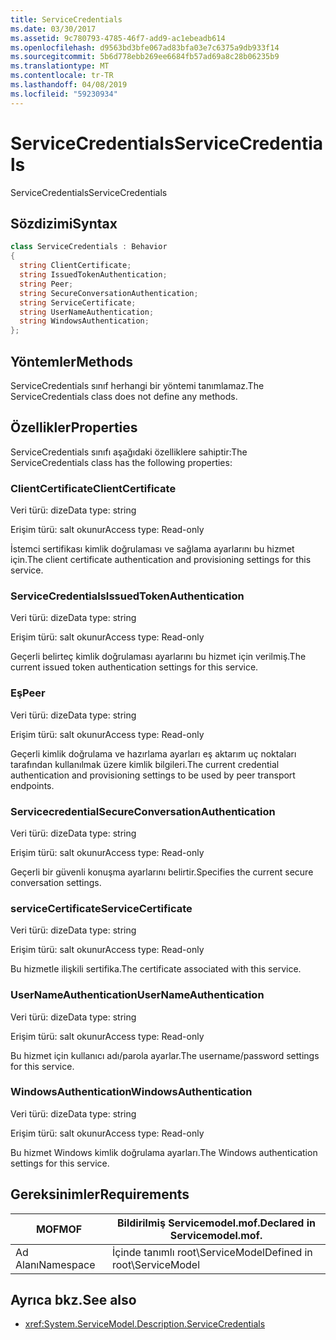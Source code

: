 ```yaml
---
title: ServiceCredentials
ms.date: 03/30/2017
ms.assetid: 9c780793-4785-46f7-add9-ac1ebeadb614
ms.openlocfilehash: d9563bd3bfe067ad83bfa03e7c6375a9db933f14
ms.sourcegitcommit: 5b6d778ebb269ee6684fb57ad69a8c28b06235b9
ms.translationtype: MT
ms.contentlocale: tr-TR
ms.lasthandoff: 04/08/2019
ms.locfileid: "59230934"
---
```

# <a name="servicecredentials"></a><span data-ttu-id="195fd-102">ServiceCredentials</span><span class="sxs-lookup"><span data-stu-id="195fd-102">ServiceCredentials</span></span>
<span data-ttu-id="195fd-103">ServiceCredentials</span><span class="sxs-lookup"><span data-stu-id="195fd-103">ServiceCredentials</span></span>  
  
## <a name="syntax"></a><span data-ttu-id="195fd-104">Sözdizimi</span><span class="sxs-lookup"><span data-stu-id="195fd-104">Syntax</span></span>  
  
```csharp
class ServiceCredentials : Behavior  
{  
  string ClientCertificate;  
  string IssuedTokenAuthentication;  
  string Peer;  
  string SecureConversationAuthentication;  
  string ServiceCertificate;  
  string UserNameAuthentication;  
  string WindowsAuthentication;  
};  
```  
  
## <a name="methods"></a><span data-ttu-id="195fd-105">Yöntemler</span><span class="sxs-lookup"><span data-stu-id="195fd-105">Methods</span></span>  
 <span data-ttu-id="195fd-106">ServiceCredentials sınıf herhangi bir yöntemi tanımlamaz.</span><span class="sxs-lookup"><span data-stu-id="195fd-106">The ServiceCredentials class does not define any methods.</span></span>  
  
## <a name="properties"></a><span data-ttu-id="195fd-107">Özellikler</span><span class="sxs-lookup"><span data-stu-id="195fd-107">Properties</span></span>  
 <span data-ttu-id="195fd-108">ServiceCredentials sınıfı aşağıdaki özelliklere sahiptir:</span><span class="sxs-lookup"><span data-stu-id="195fd-108">The ServiceCredentials class has the following properties:</span></span>  
  
### <a name="clientcertificate"></a><span data-ttu-id="195fd-109">ClientCertificate</span><span class="sxs-lookup"><span data-stu-id="195fd-109">ClientCertificate</span></span>  
 <span data-ttu-id="195fd-110">Veri türü: dize</span><span class="sxs-lookup"><span data-stu-id="195fd-110">Data type: string</span></span>  
  
 <span data-ttu-id="195fd-111">Erişim türü: salt okunur</span><span class="sxs-lookup"><span data-stu-id="195fd-111">Access type: Read-only</span></span>  
  
 <span data-ttu-id="195fd-112">İstemci sertifikası kimlik doğrulaması ve sağlama ayarlarını bu hizmet için.</span><span class="sxs-lookup"><span data-stu-id="195fd-112">The client certificate authentication and provisioning settings for this service.</span></span>  
  
### <a name="issuedtokenauthentication"></a><span data-ttu-id="195fd-113">ServiceCredentials</span><span class="sxs-lookup"><span data-stu-id="195fd-113">IssuedTokenAuthentication</span></span>  
 <span data-ttu-id="195fd-114">Veri türü: dize</span><span class="sxs-lookup"><span data-stu-id="195fd-114">Data type: string</span></span>  
  
 <span data-ttu-id="195fd-115">Erişim türü: salt okunur</span><span class="sxs-lookup"><span data-stu-id="195fd-115">Access type: Read-only</span></span>  
  
 <span data-ttu-id="195fd-116">Geçerli belirteç kimlik doğrulaması ayarlarını bu hizmet için verilmiş.</span><span class="sxs-lookup"><span data-stu-id="195fd-116">The current issued token authentication settings for this service.</span></span>  
  
### <a name="peer"></a><span data-ttu-id="195fd-117">Eş</span><span class="sxs-lookup"><span data-stu-id="195fd-117">Peer</span></span>  
 <span data-ttu-id="195fd-118">Veri türü: dize</span><span class="sxs-lookup"><span data-stu-id="195fd-118">Data type: string</span></span>  
  
 <span data-ttu-id="195fd-119">Erişim türü: salt okunur</span><span class="sxs-lookup"><span data-stu-id="195fd-119">Access type: Read-only</span></span>  
  
 <span data-ttu-id="195fd-120">Geçerli kimlik doğrulama ve hazırlama ayarları eş aktarım uç noktaları tarafından kullanılmak üzere kimlik bilgileri.</span><span class="sxs-lookup"><span data-stu-id="195fd-120">The current credential authentication and provisioning settings to be used by peer transport endpoints.</span></span>  
  
### <a name="secureconversationauthentication"></a><span data-ttu-id="195fd-121">Servicecredential</span><span class="sxs-lookup"><span data-stu-id="195fd-121">SecureConversationAuthentication</span></span>  
 <span data-ttu-id="195fd-122">Veri türü: dize</span><span class="sxs-lookup"><span data-stu-id="195fd-122">Data type: string</span></span>  
  
 <span data-ttu-id="195fd-123">Erişim türü: salt okunur</span><span class="sxs-lookup"><span data-stu-id="195fd-123">Access type: Read-only</span></span>  
  
 <span data-ttu-id="195fd-124">Geçerli bir güvenli konuşma ayarlarını belirtir.</span><span class="sxs-lookup"><span data-stu-id="195fd-124">Specifies the current secure conversation settings.</span></span>  
  
### <a name="servicecertificate"></a><span data-ttu-id="195fd-125">serviceCertificate</span><span class="sxs-lookup"><span data-stu-id="195fd-125">ServiceCertificate</span></span>  
 <span data-ttu-id="195fd-126">Veri türü: dize</span><span class="sxs-lookup"><span data-stu-id="195fd-126">Data type: string</span></span>  
  
 <span data-ttu-id="195fd-127">Erişim türü: salt okunur</span><span class="sxs-lookup"><span data-stu-id="195fd-127">Access type: Read-only</span></span>  
  
 <span data-ttu-id="195fd-128">Bu hizmetle ilişkili sertifika.</span><span class="sxs-lookup"><span data-stu-id="195fd-128">The certificate associated with this service.</span></span>  
  
### <a name="usernameauthentication"></a><span data-ttu-id="195fd-129">UserNameAuthentication</span><span class="sxs-lookup"><span data-stu-id="195fd-129">UserNameAuthentication</span></span>  
 <span data-ttu-id="195fd-130">Veri türü: dize</span><span class="sxs-lookup"><span data-stu-id="195fd-130">Data type: string</span></span>  
  
 <span data-ttu-id="195fd-131">Erişim türü: salt okunur</span><span class="sxs-lookup"><span data-stu-id="195fd-131">Access type: Read-only</span></span>  
  
 <span data-ttu-id="195fd-132">Bu hizmet için kullanıcı adı/parola ayarlar.</span><span class="sxs-lookup"><span data-stu-id="195fd-132">The username/password settings for this service.</span></span>  
  
### <a name="windowsauthentication"></a><span data-ttu-id="195fd-133">WindowsAuthentication</span><span class="sxs-lookup"><span data-stu-id="195fd-133">WindowsAuthentication</span></span>  
 <span data-ttu-id="195fd-134">Veri türü: dize</span><span class="sxs-lookup"><span data-stu-id="195fd-134">Data type: string</span></span>  
  
 <span data-ttu-id="195fd-135">Erişim türü: salt okunur</span><span class="sxs-lookup"><span data-stu-id="195fd-135">Access type: Read-only</span></span>  
  
 <span data-ttu-id="195fd-136">Bu hizmet Windows kimlik doğrulama ayarları.</span><span class="sxs-lookup"><span data-stu-id="195fd-136">The Windows authentication settings for this service.</span></span>  
  
## <a name="requirements"></a><span data-ttu-id="195fd-137">Gereksinimler</span><span class="sxs-lookup"><span data-stu-id="195fd-137">Requirements</span></span>  
  
|<span data-ttu-id="195fd-138">MOF</span><span class="sxs-lookup"><span data-stu-id="195fd-138">MOF</span></span>|<span data-ttu-id="195fd-139">Bildirilmiş Servicemodel.mof.</span><span class="sxs-lookup"><span data-stu-id="195fd-139">Declared in Servicemodel.mof.</span></span>|  
|---------|-----------------------------------|  
|<span data-ttu-id="195fd-140">Ad Alanı</span><span class="sxs-lookup"><span data-stu-id="195fd-140">Namespace</span></span>|<span data-ttu-id="195fd-141">İçinde tanımlı root\ServiceModel</span><span class="sxs-lookup"><span data-stu-id="195fd-141">Defined in root\ServiceModel</span></span>|  
  
## <a name="see-also"></a><span data-ttu-id="195fd-142">Ayrıca bkz.</span><span class="sxs-lookup"><span data-stu-id="195fd-142">See also</span></span>

- <xref:System.ServiceModel.Description.ServiceCredentials>
